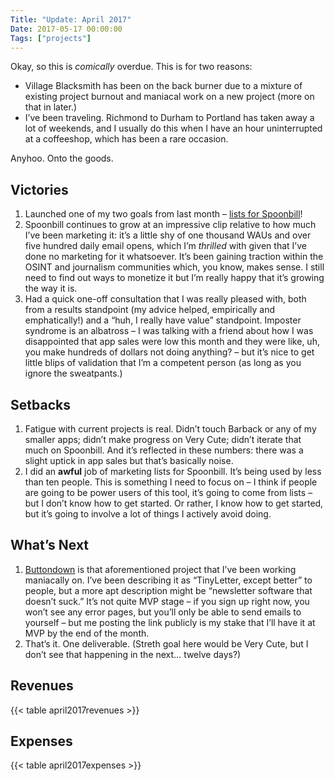 ```yaml
---
Title: "Update: April 2017"
Date: 2017-05-17 00:00:00
Tags: ["projects"]
---
```


<p>Okay, so this is <em>comically</em> overdue.  This is for two reasons:</p>


<ul>
<li>Village Blacksmith has been on the back burner due to a mixture of existing project burnout and maniacal work on a new project (more on that in later.)</li>
<li>I’ve been traveling.  Richmond to Durham to Portland has taken away a lot of weekends, and I usually do this when I have an hour uninterrupted at a coffeeshop, which has been a rare occasion.</li>
</ul>


<p>Anyhoo.  Onto the goods.</p>


<h2 id="victories">Victories</h2>


<ol>
<li>Launched one of my two goals from last month – <a href="http://changelog.spoonbill.io/support-for-lists!-20146">lists for Spoonbill</a>!</li>
<li>Spoonbill continues to grow at an impressive clip relative to how much I’ve been marketing it: it’s a little shy of one thousand WAUs and over five hundred daily email opens, which I’m <em>thrilled</em> with given that I’ve done no marketing for it whatsoever.  It’s been gaining traction within the OSINT and journalism communities which, you know, makes sense.  I still need to find out ways to monetize it but I’m really happy that it’s growing the way it is.</li>
<li>Had a quick one-off consultation that I was really pleased with, both from a results standpoint (my advice helped, empirically and emphatically!) and a “huh, I really have value” standpoint.  Imposter syndrome is an albatross – I was talking with a friend about how I was disappointed  that app sales were low this month and they were like, uh, you make hundreds of dollars not doing anything? – but it’s nice to get little blips of validation that I’m a competent person (as long as you ignore the sweatpants.)</li>
</ol>


<h2 id="setbacks">Setbacks</h2>


<ol>
<li>Fatigue with current projects is real.  Didn’t touch Barback or any of my smaller apps; didn’t make progress on Very Cute; didn’t iterate that much on Spoonbill.  And it’s reflected in these numbers: there was a slight uptick in app sales but that’s basically noise.</li>
<li>I did an <strong>awful</strong> job of marketing lists for Spoonbill.  It’s being used by less than ten people.  This is something I need to focus on – I think if people are going to be power users of this tool, it’s going to come from lists – but I don’t know how to get started.  Or rather, I know how to get started, but it’s going to involve a lot of things I actively avoid doing.</li>
</ol>


<h2 id="what-s-next">What’s Next</h2>


<ol>
<li><a href="http://buttondown.email">Buttondown</a> is that aforementioned project that I’ve been working maniacally on.  I’ve been describing it as “TinyLetter, except better” to people, but a more apt description might be “newsletter software that doesn’t suck.”  It’s not quite MVP stage – if you sign up right now, you won’t see any error pages, but you’ll only be able to send emails to yourself – but me posting the link publicly is my stake that I’ll have it at MVP by the end of the month.</li>
<li>That’s it.  One deliverable.  (Streth goal here would be Very Cute, but I don’t see that happening in the next… twelve days?)</li>
</ol>


<h2 id="revenues">Revenues</h2>


<p>{{&lt; table april2017revenues &gt;}}</p>


<h2 id="expenses">Expenses</h2>


<p>{{&lt; table april2017expenses &gt;}}</p>
	